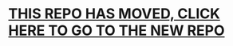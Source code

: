 # **[THIS REPO HAS MOVED, CLICK HERE TO GO TO THE NEW REPO](https://github.com/figmentboy/AdvancedFilters)**
